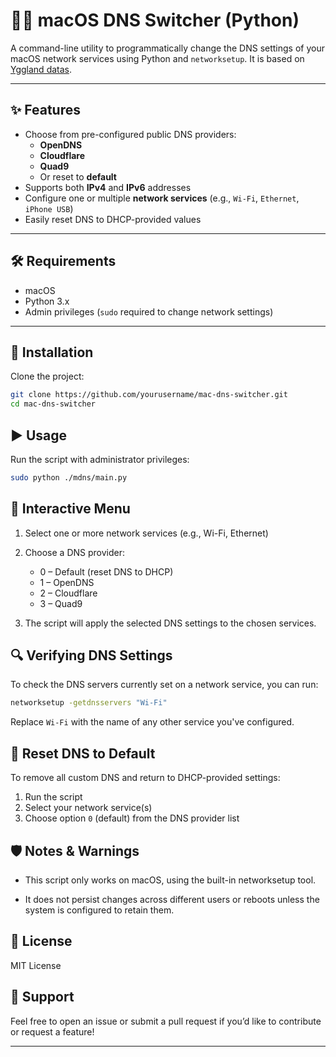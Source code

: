 # 🛜🍎 macOS DNS Switcher (Python)

A command-line utility to programmatically change the DNS settings of your macOS network services using Python and
`networksetup`. It is based on [Yggland datas](https://yggland.fr/FAQ-Tutos/).

---

## ✨ Features

- Choose from pre-configured public DNS providers:
    - **OpenDNS**
    - **Cloudflare**
    - **Quad9**
    - Or reset to **default**
- Supports both **IPv4** and **IPv6** addresses
- Configure one or multiple **network services** (e.g., `Wi-Fi`, `Ethernet`, `iPhone USB`)
- Easily reset DNS to DHCP-provided values

---

## 🛠 Requirements

- macOS
- Python 3.x
- Admin privileges (`sudo` required to change network settings)

---

## 🚀 Installation

Clone the project:

```bash
git clone https://github.com/yourusername/mac-dns-switcher.git
cd mac-dns-switcher
```

## ▶️ Usage

Run the script with administrator privileges:

```bash
sudo python ./mdns/main.py
```

## 🧭 Interactive Menu

1. Select one or more network services (e.g., Wi-Fi, Ethernet)

2. Choose a DNS provider:
    - 0 – Default (reset DNS to DHCP)
    - 1 – OpenDNS
    - 2 – Cloudflare
    - 3 – Quad9

3. The script will apply the selected DNS settings to the chosen services.

## 🔍 Verifying DNS Settings

To check the DNS servers currently set on a network service, you can run:

```bash
networksetup -getdnsservers "Wi-Fi"
```

Replace `Wi-Fi` with the name of any other service you've configured.

## 🧼 Reset DNS to Default

To remove all custom DNS and return to DHCP-provided settings:

1. Run the script
2. Select your network service(s)
3. Choose option `0` (default) from the DNS provider list

## 🛡️ Notes & Warnings

- This script only works on macOS, using the built-in networksetup tool.

- It does not persist changes across different users or reboots unless the system is configured to retain them.

## 📄 License

MIT License

## 🙋 Support

Feel free to open an issue or submit a pull request if you’d like to contribute or request a feature!

---
